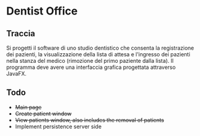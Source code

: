 # Dentist Office

## Traccia

Si progetti il software di uno studio dentistico che consenta la registrazione dei pazienti, la visualizzazione della
lista di attesa e l'ingresso dei pazienti nella stanza del medico (rimozione del primo paziente dalla lista). Il
programma deve avere una interfaccia grafica progettata attraverso JavaFX.

## Todo

- ~~Main page~~
- ~~Create patient window~~
- ~~View patients window, also includes the removal of patients~~
- Implement persistence server side